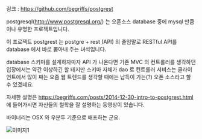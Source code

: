 링크 : https://github.com/begriffs/postgrest

postgresql(http://www.postgresql.org/) 는 오픈소스 database 중에 mysql 만큼이나 유명한 프로젝트입니다.

이 프로젝트 postgrest 는 postgre + rest (API) 의 줄임말로 RESTful API를 database 에서 바로 뽑아내 주는 녀석입니다.  

database 스키마를 설계하자마자 API 가 나온다면 기존 MVC 의 컨트롤러를 생각하던 입장에서는 약간 이상하긴 할 테지만 스키마 자체가 dao 로 컨트롤러 서비스는 클라이언트에서 많이 짜는 요즘 웹 트렌드를 생각할 때에는 납득이 가는(?) 오픈 소스라고 할 수 있겠네요.

자세한 설명은
https://begriffs.com/posts/2014-12-30-intro-to-postgrest.html
에 들어가시면 자신들의 철학을 잘 설명하는 동영상이 있습니다.

바이너리는 OSX 와 우분투 기준으로 배포하는 군요.

![이미지1](../master/img/001-13.png)
